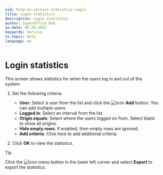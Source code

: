 ```yaml
---
uid: help-no-service-statistics-login
title: Login statistics
description: Login statistics
author: SuperOffice RnD
so.date: 06.29.2022
keywords: Service
so.topic: help
language: no
---
```


# Login statistics

This screen shows statistics for when the users log in and out of the system.

1. Set the following criteria:

    * **User**: Select a user from the list and click the ![icon][img2] **Add** button. You can add multiple users.
    * **Logged in**: Select an interval from the list.
    * **Origin equals**: Select where the users logged on from. Select blank to show all origins.
    * **Hide empty rows**: If enabled, then empty rows are ignored.
    * **Add criteria**: Click here to add additional criteria.

2. Click **OK** to view the statistics.

> [!TIP]
> Click the ![icon][img1] menu button in the lower left corner and select **Export** to export the statistics.

<!-- Referenced links -->

<!-- Referenced images -->
[img1]: ../../../../../media/icons/btn-menu.png
[img2]: ../../../../../media/icons/btn-add.png

